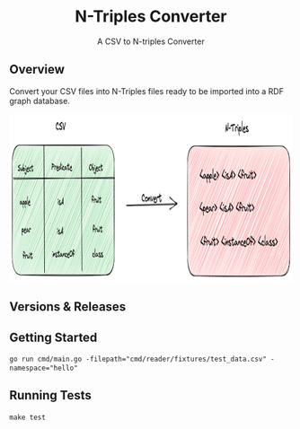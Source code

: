 <h1 align="center">N-Triples Converter</h1>

<p align="center">A CSV to N-triples Converter</p>

## Overview

Convert your CSV files into N-Triples files ready to be imported into a RDF graph database.
<p align="center"><img src="./images/overview.png" height="300"></p>

## Versions & Releases

## Getting Started

```
go run cmd/main.go -filepath="cmd/reader/fixtures/test_data.csv" -namespace="hello"
```

## Running Tests

```
make test
```
